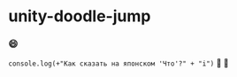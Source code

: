 # unity-doodle-jump
### :smile:
`console.log(+"Как сказать на японском 'Что'?" + "i")` :thinking: :hand_over_mouth: 
